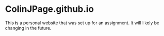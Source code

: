 # ColinJPage.github.io
This is a personal website that was set up for an assignment. It will likely be changing in the future.
